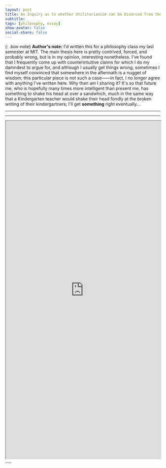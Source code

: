 ```yaml
---
layout: post
title: An Inquiry as to whether Utilitarianism can be Divorced from the Spatiotemporal
subtitle: 
tags: [philosophy, essay]
show-avatar: false
social-share: false
---
```


{: .box-note}
**Author's note:** I'd written this for a philosophy class my last semester at MIT. The main thesis here is pretty contrived, forced, and probably wrong, but is in my opinion, interesting nonetheless. I've found that I frequently come up with counterintuitive claims for which I do my damndest to argue for, and although I usually get things wrong, sometimes I find myself convinced that somewhere in the aftermath is a nugget of wisdom; this particular piece is not such a case——in fact, I no longer agree with anything I've written here. Why then am I sharing it? It's so that future me, who is hopefully many times more intelligent than present me, has something to shake his head at over a sandwhich, much in the same way that a Kindergarten teacher would shake their head fondly at the broken writing of their kindergartners; I'll get **something** right eventually...
<br>

---
---

<iframe src="https://drive.google.com/file/d/18KrBlV7Z5ot-w_wv99KpElsXCin-jNly/preview" width="100%" height="1100px"></iframe>
---